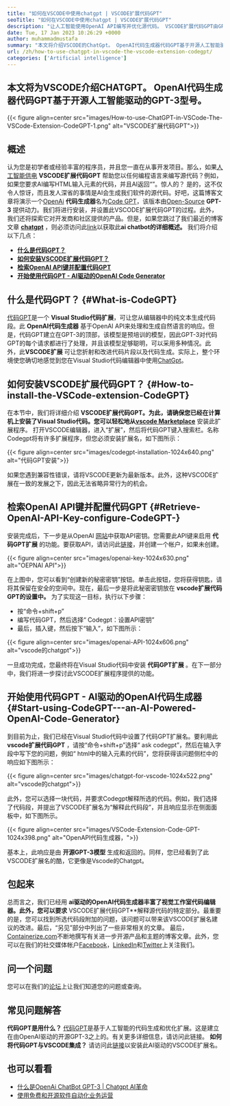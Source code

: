 ```yaml
---
title: "如何在VSCODE中使用chatgpt | VSCODE扩展代码GPT" 
seoTitle: "如何在VSCODE中使用chatgpt | VSCODE扩展代码GPT" 
description: "让人工智能使用OpenAI API编写并优化源代码。 VSCODE扩展代码GPT由GPT-3供电，GPT-3是开源NLP模型。" 
date: Tue, 17 Jan 2023 10:26:29 +0000
author: muhammadmustafa
summary: "本文将介绍VSCODE的ChatGpt。 OpenAI代码生成器代码GPT基于开源人工智能驱动的GPT-3模型。" 
url: /zh/how-to-use-chatgpt-in-vscode-the-vscode-extension-codegpt/
categories: ['Artificial intelligence']
---
```


## **本文将为VSCODE介绍CHATGPT。 OpenAI代码生成器代码GPT基于开源人工智能驱动的GPT-3型号。** 

{{< figure align=center src="images/How-to-use-ChatGPT-in-VSCode-The-VSCode-Extension-CodeGPT-1.png" alt="VSCODE扩展代码GPT">}}


## 概述
认为您是初学者或经验丰富的程序员，并且您一直在从事开发项目。那么，如果[人工智能供电][1] **VSCODE扩展代码GPT** 帮助您以任何编程语言来编写源代码？例如，如果您要求AI编写HTML输入元素的代码，并且AI返回“”。惊人的？
是的，这不仅令人惊讶，而且发人深省的事情是AI会生成我们软件的源代码。好吧，这篇博客文章将演示一个[OpenAi][2] **代码生成器**名为[Code GPT][3]，该版本由[Open-Source][4] **GPT-3** 提供动力。我们将进行安装，并设置此VSCODE扩展代码GPT的过程。此外，我们还将探索它对开发商和社区提供的产品。但是，如果您跳过了我们最近的博客文章 **[chatgpt][5]** ，则必须访问此[link][6]以获取此**ai chatbot的详细概述。** 
我们将介绍以下几点：
* [ **什么是代码GPT？** ][7]
* [ **如何安装VSCODE扩展代码GPT？** ][8]
* [ **检索OpenAI API键并配置代码GPT** ][9]
* [ **开始使用代码GPT  -  AI驱动的OpenAI Code Generator** ][10]

## 什么是代码GPT？ {#What-is-CodeGPT}

[代码GPT][3]是一个 **Visual Studio代码扩展**，可让您从编辑器中的纯文本生成代码段。此 **OpenAI代码生成器** 基于OpenAI API来处理和生成自然语言的响应。但是，代码GPT建立在GPT-3的顶部，该模型是预培训的模型，因此GPT-3对代码GPT的每个请求都进行了处理，并且该模型足够聪明，可以采用多种情况。此外，此**VSCODE扩展** 可让您折射和改进代码片段以及代码生成。实际上，整个环境使您确切地感觉到您在Visual Studio代码编辑器中使用[ChatGpt][11]。

## 如何安装VSCODE扩展代码GPT？ {#How-to-install-the-VSCode-extension-CodeGPT}

在本节中，我们将详细介绍 **VSCODE扩展代码GPT。**为此，请确保您已经在计算机上安装了Visual Studio代码。您可以轻松地从**[vscode Marketplace][12]** 安装此扩展程序。
打开VSCODE编辑器，进入“扩展”，然后将代码GPT键入搜索栏。名称Codegpt将有许多扩展程序，但您必须安装扩展名，如下图所示：

{{< figure align=center src="images/codegpt-installation-1024x640.png" alt="代码GPT安装">}}

如果您遇到兼容性错误，请将VSCODE更新为最新版本。此外，这种VSCODE扩展在一致的发展之下，因此无法省略异常行为的机会。

## 检索OpenAI API键并配置代码GPT {#Retrieve-OpenAI-API-Key-configure-CodeGPT-}

安装完成后，下一步是从OpenAI [网站][13]中获取API密钥。您需要此API键来启用 **代码GPT扩展** 的功能。要获取API，请访问此[链接][13]，并创建一个帐户，如果未创建。

{{< figure align=center src="images/openai-key-1024x630.png" alt="OEPNAI API">}}

在上图中，您可以看到“创建新的秘密密钥”按钮。单击此按钮，您将获得钥匙，请将其保留在安全的空间中。现在，最后一步是将此秘密密钥放在 **vscode扩展代码GPT的设置中。** 为了实现这一目标，执行以下步骤：
* 按“命令+shift+p”
* 编写代码GPT，然后选择“ Codegpt：设置API密钥”
* 最后，插入键，然后按下“输入”，如下图所示：

{{< figure align=center src="images/openai-API-1024x606.png" alt="vscode的chatgpt">}}

一旦成功完成，您最终将在Visual Studio代码中安装 **代码GPT扩展** 。在下一部分中，我们将进一步探讨此VSCODE扩展程序提供的功能。

## 开始使用代码GPT  -  AI驱动的OpenAI代码生成器 {#Start-using-CodeGPT---an-AI-Powered-OpenAI-Code-Generator}

到目前为止，我们已经在Visual Studio代码中设置了代码GPT扩展名。要利用此 **vscode扩展代码GPT** ，请按“命令+shift+p”选择“ ask codegpt”，然后在输入字段中写下您的问题，例如“ html中的输入元素的代码”，您将获得该问题侧栏中的响应如下图所示：

{{< figure align=center src="images/chatgpt-for-vscode-1024x522.png" alt="vscode的chatgpt">}}

此外，您可以选择一块代码，并要求Codegpt解释所选的代码。例如，我们选择了代码段，并提出了VSCODE扩展名为“解释此代码段”，并且响应显示在侧面面板中，如下图所示。

{{< figure align=center src="images/VSCode-Extension-Code-GPT-1024x398.png" alt="OpenAPI代码生成器，">}}

基本上，此响应是由 **开源GPT-3模型** 生成和返回的。同样，您已经看到了此VSCODE扩展名的酷，它更像是Vscode的Chatgpt。

## 包起来
总而言之，我们已经用 **ai驱动的OpenAI代码生成器丰富了视觉工作室代码编辑器。此外，您可以要求** VSCODE扩展代码GPT**解释源代码的特定部分。最重要的是，您可以找到所选代码段附加的问题，该问题可以带来该VSCODE扩展名建议的改进。最后，“另见”部分中列出了一些非常相关的文章。
最后，[Containerize.com][4]不断地撰写有关进一步开源产品和主题的博客文章。此外，您可以在我们的社交媒体帐户[Facebook][14]，[LinkedIn][15]和[Twitter][16]上关注我们。

## 问一个问题
您可以在我们的[论坛][17]上让我们知道您的问题或查询。

## 常见问题解答
**代码GPT是用什么？**
[代码GPT][3]是基于人工智能的代码生成和优化扩展。这是建立在由OpenAI驱动的开源GPT-3之上的。有关更多详细信息，请访问此链接。
**如何将代码GPT与VSCODE集成？**
请访问此[链接][9]以安装此AI驱动的VSCODE扩展名。

## 也可以看看
  * [什么是OpenAi ChatBot GPT-3 | Chatgpt AI革命][6]
  * [使用免费和开源软件自动化业务运营][18]



[1]: https://blog.containerize.com/category/artificial-intelligence/
[2]: https://openai.com/
[3]: https://marketplace.visualstudio.com/items?itemName=timkmecl.codegpt3
[4]: https://www.containerize.com/
[5]: https://en.wikipedia.org/wiki/GPT-3
[6]: https://blog.containerize.com/artificial-intelligence/what-is-openai-chatbot-gpt-3-chatgpt-an-ai-revolution/
[7]: #What-is-CodeGPT
[8]: #How-to-install-the-VSCode-extension-CodeGPT
[9]: #Retrieve-OpenAI-API-Key-configure-CodeGPT-
[10]: #Start-using-CodeGPT---an-AI-Powered-OpenAI-Code-Generator
[11]: https://openai.com/blog/chatgpt/
[12]: https://marketplace.visualstudio.com/vscode
[13]: https://beta.openai.com/account/api-keys
[14]: https://web.facebook.com/containerize
[15]: https://www.linkedin.com/company/containerize/
[16]: https://twitter.com/containerize_co
[17]: https://forum.containerize.com/
[18]: https://blog.containerize.com/blogging/automate-business-operations-using-open-source-software/

